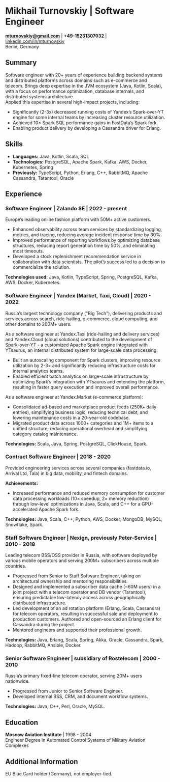 # Mikhail Turnovskiy | Software Engineer

**mturnovskiy@gmail.com** | **+49-15231307032** | [linkedin.com/in/mturnovskiy](https://linkedin.com/in/mturnovskiy)  
Berlin, Germany

## Summary

Software engineer with 20+ years of experience building backend systems and distributed platforms across domains such as e-commerce and telecom. Brings deep expertise in the JVM ecosystem (Java, Kotlin, Scala), with a focus on performance optimization, database internals, and distributed systems architecture.  
Applied this expertise in several high-impact projects, including:

- Significantly (2-3x) decreased running costs of Yandex’s Spark-over-YT engine for some internal teams by increasing cluster resource utilization.
- Achieved 10× Spark SQL performance gains in FastData’s Spark fork.
- Enabling product delivery by developing a Cassandra driver for Erlang.

## Skills

- **Languages:** Java, Kotlin, Scala, SQL
- **Technologies:** PostgreSQL, Apache Spark, Kafka, AWS, Docker, Kubernetes, Spring
- **Previously:** TypeScript, Python, Erlang, C++, RabbitMQ, Apache Cassandra, Tarantool, Oracle

## Experience

### Software Engineer | Zalando SE | 2022 - present
Europe’s leading online fashion platform with 50M+ active customers.

- Enhanced observability across team services by standardizing logging, metrics, and tracing, reducing average incident response time by 30%.
- Improved performance of reporting workflows by optimizing database structures, reducing report generation time by 50%, and eliminating most timeouts.
- Developed a stock replenishment recommendation service in collaboration with data scientists. The pilot’s success led to a decision to commercialize the solution.

**Technologies used:** Java, Kotlin, TypeScript, Spring, PostgreSQL, Kafka, AWS, Docker, Kubernetes.

### Software Engineer | Yandex (Market, Taxi, Cloud) | 2020 - 2022
Russia’s largest technology company ("Big Tech"), delivering products and services across search, ride-hailing, e-commerce, cloud computing, and other domains to 200M+ users.

As a software engineer at Yandex.Taxi (ride-hailing and delivery services) and Yandex.Cloud (cloud solutions) contributed to the development of Spark-over-YT - a customized Apache Spark engine integrated with YTsaurus, an internal distributed system for large-scale data processing:

- Built an autoscaling component for Spark clusters, improving resource utilization by 2-3× and significantly reducing infrastructure costs for internal analytics teams.
- Enabled efficient batch analytics on large-scale infrastructure by optimizing Spark’s integration with YTsaurus and extending the platform, resulting in faster query execution and improved overall performance.

As a software engineer at Yandex.Market (e-commerce platform):

- Consolidated ad-based and marketplace product feeds (250K+ daily entries), simplifying business logic, reducing technical debt, and lowering maintenance costs in a 20-year-old codebase.
- Migrated product data across 1000+ categories and 1M+ items to a unified structure, reducing operational overhead and simplifying category catalog maintenance.

**Technologies:** Scala, Java, Spring, PostgreSQL, ClickHouse, Spark.

### Contract Software Engineer | 2018 - 2020
Provided engineering services across several companies (fastdata.io, Arrival Ltd, Tala) in big data, mobility, and fintech domains.

**Achievements:**

- Increased performance and reduced memory consumption for customer data processing workloads (10× speedup, 2× memory reduction) through low-level optimizations in Java, Scala, and C++ for a GPU-accelerated Apache Spark fork.

**Technologies:** Java, Scala, C++, Python, AWS, Docker, MongoDB, MySQL, Snowflake, Spark.

### Staff Software Engineer | Nexign, previously Peter-Service | 2010 - 2018
Leading telecom BSS/OSS provider in Russia, with software deployed by various mobile operators and serving 200M+ subscribers across multiple countries.

- Progressed from Senior to Staff Software Engineer, taking on architectural ownership and mentoring responsibilities.
- Designed and implemented a subscriber data cache (~60M users) in a joint project with a telecom operator and DB vendor (Tarantool), ensuring predictable low-latency access across geographically distributed infrastructure.
- Led development of an ad rotation platform (Erlang, Scala, Cassandra) for telecom operators, resulting in successful sale and deployment to production customers. Authored and open-sourced an Erlang client for Cassandra during the project.
- Mentored engineers and supported their professional growth.

**Technologies:** Java, Erlang, Scala, Spring, Akka, Oracle, Cassandra, Spark, Hadoop, RabbitMQ, Ansible, Docker.

### Senior Software Engineer | subsidiary of Rostelecom | 2000 - 2010
Russia’s primary fixed-line telecom operator, serving 20M+ users nationwide.

- Progressed from Junior to Senior Software Engineer.
- Developed internal BSS, CRM, and document workflow systems.

**Technologies:** Java, C++, Perl, Oracle, MySQL.

## Education

**Moscow Aviation Institute** | 1998 - 2004  
Engineer Degree in Automated Control Systems of Military Aviation Complexes

## Additional Information

EU Blue Card holder (Germany), not employer-tied.
